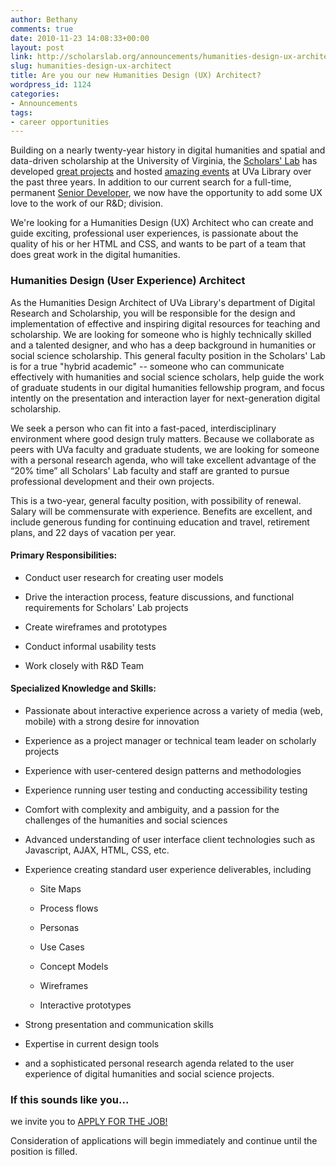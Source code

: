 ```yaml
---
author: Bethany
comments: true
date: 2010-11-23 14:08:33+00:00
layout: post
link: http://scholarslab.org/announcements/humanities-design-ux-architect/
slug: humanities-design-ux-architect
title: Are you our new Humanities Design (UX) Architect?
wordpress_id: 1124
categories:
- Announcements
tags:
- career opportunities
---
```


Building on a nearly twenty-year history in digital humanities and spatial and data-driven scholarship at the University of Virginia, the [Scholars' Lab](http://lib.virginia.edu/scholarslab) has developed [great projects](http://www.scholarslab.org/) and hosted [amazing events](http://www2.lib.virginia.edu/scholarslab/about/events.html) at UVa Library over the past three years.  In addition to our current search for a full-time, permanent [Senior Developer](http://www.scholarslab.org/announcements/senior-developer-position/), we now have the opportunity to add some UX love to the work of our R&D; division.

We're looking for a Humanities Design (UX) Architect who can create and guide exciting, professional user experiences, is passionate about the quality of his or her HTML and CSS, and wants to be part of a team that does great work in the digital humanities. 



### Humanities Design (User Experience) Architect


As the Humanities Design Architect of UVa Library's department of Digital Research and Scholarship, you will be responsible for the design and implementation of effective and inspiring digital resources for teaching and scholarship. We are looking for someone who is highly technically skilled and a talented designer, and who has a deep background in humanities or social science scholarship. This general faculty position in the Scholars' Lab is for a true "hybrid academic"  -- someone who can communicate effectively with humanities and social science scholars, help guide the work of graduate students in our digital humanities fellowship program, and focus intently on the presentation and interaction layer for next-generation digital scholarship.

We seek a person who can fit into a fast-paced, interdisciplinary environment where good design truly matters.  Because we collaborate as peers with UVa faculty and graduate students, we are looking for someone with a personal research agenda, who will take excellent advantage of the “20% time” all Scholars' Lab faculty and staff are granted to pursue professional development and their own projects. 

This is a two-year, general faculty position, with possibility of renewal.  Salary will be commensurate with experience.  Benefits are excellent, and include generous funding for continuing education and travel, retirement plans, and 22 days of vacation per year.



#### Primary Responsibilities:





	
  * Conduct user research for creating user models

	
  * Drive the interaction process, feature discussions, and functional requirements for Scholars' Lab projects

	
  * Create wireframes and prototypes

	
  * Conduct informal usability tests

	
  * Work closely with R&D Team





#### Specialized Knowledge and Skills:





	
  * Passionate about interactive experience across a variety of media (web, mobile) with a strong desire for innovation

	
  * Experience as a project manager or technical team leader on scholarly projects

	
  * Experience with user-centered design patterns and methodologies

	
  * Experience running user testing and conducting accessibility testing

	
  * Comfort with complexity and ambiguity, and a passion for the challenges of the humanities and social sciences

	
  * Advanced understanding of user interface client technologies such as Javascript, AJAX, HTML, CSS, etc.

	
  * Experience creating standard user experience deliverables, including

	
    * Site Maps

	
    * Process flows

	
    * Personas

	
    * Use Cases

	
    * Concept Models

	
    * Wireframes

	
    * Interactive prototypes




	
  * Strong presentation and communication skills

	
  * Expertise in current design tools

        
  * and a sophisticated personal research agenda related to the user experience of digital humanities and social science projects.




### If this sounds like you...


we invite you to [APPLY FOR THE JOB!](http://is.gd/hElfB)

Consideration of applications will begin immediately and continue until the position is filled.
